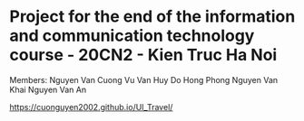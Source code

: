 # Project for the end of the information and communication technology course - 20CN2 - Kien Truc Ha Noi

Members:
  Nguyen Van Cuong
  Vu Van Huy
  Do Hong Phong
  Nguyen Van Khai
  Nguyen Van An

https://cuonguyen2002.github.io/UI_Travel/
